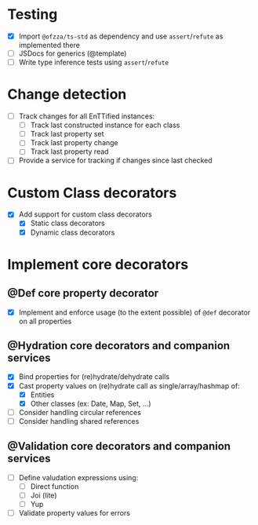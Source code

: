 # Testing

- [x] Import `@ofzza/ts-std` as dependency and use `assert`/`refute` as implemented there
- [ ] JSDocs for generics (@template)
- [ ] Write type inference tests using `assert`/`refute`

# Change detection

- [ ] Track changes for all EnTTified instances:
  - [ ] Track last constructed instance for each class
  - [ ] Track last property set
  - [ ] Track last property change
  - [ ] Track last property read
- [ ] Provide a service for tracking if changes since last checked

# Custom Class decorators

- [x] Add support for custom class decorators
  - [x] Static class decorators
  - [x] Dynamic class decorators

# Implement core decorators

## @Def core property decorator

- [x] Implement and enforce usage (to the extent possible) of `@def` decorator on all properties

## @Hydration core decorators and companion services

- [x] Bind properties for (re)hydrate/dehydrate calls
- [x] Cast property values on (re)hydrate call as single/array/hashmap of:
  - [x] Entities
  - [x] Other classes (ex: Date, Map, Set, ...)
- [ ] Consider handling circular references
- [ ] Consider handling shared references

## @Validation core decorators and companion services

- [ ] Define valudation expressions using:
  - [ ] Direct function
  - [ ] Joi (lite)
  - [ ] Yup
- [ ] Validate property values for errors
